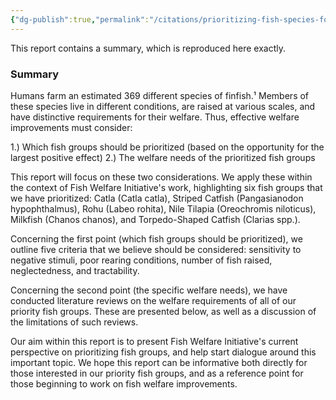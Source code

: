 ```yaml
---
{"dg-publish":true,"permalink":"/citations/prioritizing-fish-species-for-effective-welfare-improvements-fish-welfare-initiative/","created":"2025-10-26T17:34:24.021+00:00","updated":"2025-10-26T17:34:24.021+00:00"}
---
```



This report contains a summary, which is reproduced here exactly.

### Summary

Humans farm an estimated 369 different species of finfish.¹ Members of these species live in different conditions, are raised at various scales, and have distinctive requirements for their welfare. Thus, effective welfare improvements must consider:

1.) Which fish groups should be prioritized (based on the opportunity for the largest positive effect)
2.) The welfare needs of the prioritized fish groups

This report will focus on these two considerations. We apply these within the context of Fish Welfare Initiative's work, highlighting six fish groups that we have prioritized: Catla (Catla catla), Striped Catfish (Pangasianodon hypophthalmus), Rohu (Labeo rohita), Nile Tilapia (Oreochromis niloticus), Milkfish (Chanos chanos), and Torpedo-Shaped Catfish (Clarias spp.).

Concerning the first point (which fish groups should be prioritized), we outline five criteria that we believe should be considered: sensitivity to negative stimuli, poor rearing conditions, number of fish raised, neglectedness, and tractability.

Concerning the second point (the specific welfare needs), we have conducted literature reviews on the welfare requirements of all of our priority fish groups. These are presented below, as well as a discussion of the limitations of such reviews.

Our aim within this report is to present Fish Welfare Initiative's current perspective on prioritizing fish groups, and help start dialogue around this important topic. We hope this report can be informative both directly for those interested in our priority fish groups, and as a reference point for those beginning to work on fish welfare improvements.
